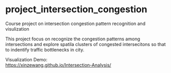 # project_intersection_congestion
Course project on intersection congestion pattern recognition and visulization  

This project focus on recognize the congestion patterns among intersections and explore spatila clusters of congested intersecitons so that to indentify traffic bottlenecks in city.  

Visualization Demo:  
https://xinzewang.github.io/Intersection-Analysis/
